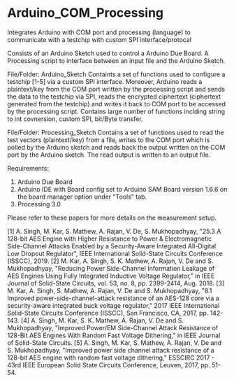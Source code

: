 # Arduino_COM_Processing
Integrates Arduino with COM port and processing (language) to communicate with a testchip with custom SPI interface/protocal

Consists of an Arduino Sketch used to control a Arduino Due Board. A Processing script to interface between an input file and the Arduino Sketch. 

File/Folder: Arduino_Sketch
  Containts a set of functions used to configure a testchip [1-5] via a custom SPI interface. Moreover, Arduino reads a plaintext/key from the COM port written by the processing script and sends the data to the testchip via SPI, reads the encrypted  ciphertext (ciphertext generated from the testchip) and writes it back to COM port to be accessed by the processing script. Contains large number of functions inclding string to int covnersion, custom SPI, bit/Byte transfer. 
  
File/Folder: Processing_Sketch
  Contains a set of functions used to read the test vectors (plaintext/key) from a file, writes to the COM port which is polled by the Arduino sketch and reads back the output written on the COM port by the Arduino sketch. The read output is written to an output file. 

Requirements:
  1. Arduino Due Board
  2. Arduino IDE with Board config set to Arduino SAM Board version 1.6.6 on the board manager option under "Tools" tab. 
  3. Processing 3.0
  
  
Please refer to these papers for more details on the measurement setup. 

[1] A. Singh, M. Kar, S. Mathew, A. Rajan, V. De, S. Mukhopadhyay, "25.3 A 128-bit AES Engine with Higher Resistance to Power & Electromagnetic Side-Channel Attacks Enabled by a Security-Aware Integrated All-Digital Low Dropout Regulator", IEEE International Solid-State Circuits Conference (ISSCC), 2019. 
[2] M. Kar, A. Singh, S. K. Mathew, A. Rajan, V. De and S. Mukhopadhyay, "Reducing Power Side-Channel Information Leakage of AES Engines Using Fully Integrated Inductive Voltage Regulator," in IEEE Journal of Solid-State Circuits, vol. 53, no. 8, pp. 2399-2414, Aug. 2018.
[3] M. Kar, A. Singh, S. Mathew, A. Rajan, V. De and S. Mukhopadhyay, "8.1 Improved power-side-channel-attack resistance of an AES-128 core via a security-aware integrated buck voltage regulator," 2017 IEEE International Solid-State Circuits Conference (ISSCC), San Francisco, CA, 2017, pp. 142-143.
[4] A. Singh, M. Kar, S. K. Mathew, A. Rajan, V. De and S. Mukhopadhyay, "Improved Power/EM Side-Channel Attack Resistance of 128-Bit AES Engines With Random Fast Voltage Dithering," in IEEE Journal of Solid-State Circuits.
[5] A. Singh, M. Kar, S. Mathew, A. Rajan, V. De and S. Mukhopadhyay, "Improved power side channel attack resistance of a 128-bit AES engine with random fast voltage dithering," ESSCIRC 2017 - 43rd IEEE European Solid State Circuits Conference, Leuven, 2017, pp. 51-54.
  
